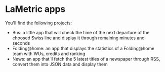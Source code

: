 # LaMetric apps

You'll find the following projects:

* Bus: a little app that will check the time of the next departure of the choosed Swiss line and display it through remaining minutes and seconds
* Folding@home: an app that displays the statistics of a Folding@home team with WUs, credits and ranking
* News: an app that'll fetch the 5 latest titles of a newspaper through RSS, convert them into JSON data and display them
